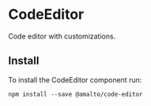 # CodeEditor

Code editor with customizations.

## Install
To install the CodeEditor component run:
```terminal
npm install --save @amalto/code-editor
```